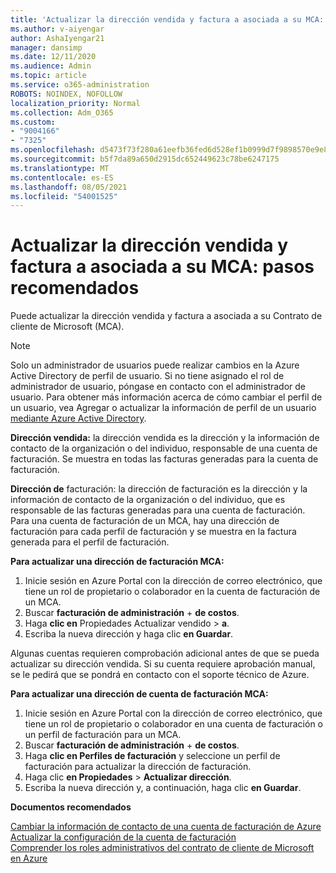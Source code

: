 ```yaml
---
title: 'Actualizar la dirección vendida y factura a asociada a su MCA: pasos recomendados'
ms.author: v-aiyengar
author: AshaIyengar21
manager: dansimp
ms.date: 12/11/2020
ms.audience: Admin
ms.topic: article
ms.service: o365-administration
ROBOTS: NOINDEX, NOFOLLOW
localization_priority: Normal
ms.collection: Adm_O365
ms.custom:
- "9004166"
- "7325"
ms.openlocfilehash: d5473f73f280a61eefb36fed6d528ef1b0999d7f9898570e9e8eb24105a1cfa6
ms.sourcegitcommit: b5f7da89a650d2915dc652449623c78be6247175
ms.translationtype: MT
ms.contentlocale: es-ES
ms.lasthandoff: 08/05/2021
ms.locfileid: "54001525"
---
```

# <a name="update-sold-to-and-bill-to-address-associated-to-your-mca---recommended-steps"></a>Actualizar la dirección vendida y factura a asociada a su MCA: pasos recomendados

Puede actualizar la dirección vendida y factura a asociada a su Contrato de cliente de Microsoft (MCA). 

> [!NOTE]
> Solo un administrador de usuarios puede realizar cambios en la Azure Active Directory de perfil de usuario. Si no tiene asignado el rol de administrador de usuario, póngase en contacto con el administrador de usuario. Para obtener más información acerca de cómo cambiar el perfil de un usuario, vea Agregar o actualizar la información de perfil de un usuario [mediante Azure Active Directory](https://docs.microsoft.com/azure/active-directory/fundamentals/active-directory-users-profile-azure-portal).

**Dirección vendida:** la dirección vendida es la dirección y la información de contacto de la organización o del individuo, responsable de una cuenta de facturación. Se muestra en todas las facturas generadas para la cuenta de facturación.

**Dirección de** facturación: la dirección de facturación es la dirección y la información de contacto de la organización o del individuo, que es responsable de las facturas generadas para una cuenta de facturación. Para una cuenta de facturación de un MCA, hay una dirección de facturación para cada perfil de facturación y se muestra en la factura generada para el perfil de facturación.

**Para actualizar una dirección de facturación MCA:**

1. Inicie sesión en Azure Portal con la dirección de correo electrónico, que tiene un rol de propietario o colaborador en la cuenta de facturación de un MCA.
1. Buscar **facturación de administración**  +  **de costos**.
1. Haga **clic en** Propiedades Actualizar vendido  >  **a**.
1. Escriba la nueva dirección y haga clic **en Guardar**.

Algunas cuentas requieren comprobación adicional antes de que se pueda actualizar su dirección vendida. Si su cuenta requiere aprobación manual, se le pedirá que se pondrá en contacto con el soporte técnico de Azure.

**Para actualizar una dirección de cuenta de facturación MCA:** 

1. Inicie sesión en Azure Portal con la dirección de correo electrónico, que tiene un rol de propietario o colaborador en una cuenta de facturación o un perfil de facturación para un MCA.
1. Buscar **facturación de administración**  +  **de costos**.
1. Haga **clic en Perfiles de facturación** y seleccione un perfil de facturación para actualizar la dirección de facturación.
1. Haga clic **en Propiedades**  >  **Actualizar dirección**.
1. Escriba la nueva dirección y, a continuación, haga clic **en Guardar**.

**Documentos recomendados**

[Cambiar la información de contacto de una cuenta de facturación de Azure](https://docs.microsoft.com/azure/cost-management-billing/manage/change-azure-account-profile)   
[Actualizar la configuración de la cuenta de facturación](https://docs.microsoft.com/microsoft-store/update-microsoft-store-for-business-account-settings)  
[Comprender los roles administrativos del contrato de cliente de Microsoft en Azure](https://docs.microsoft.com/azure/cost-management-billing/manage/understand-mca-roles)